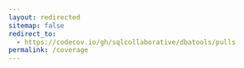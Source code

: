 ```yaml
---
layout: redirected
sitemap: false
redirect_to:
  - https://codecov.io/gh/sqlcollaborative/dbatools/pulls
permalink: /coverage
---
```

